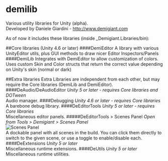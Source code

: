 # demilib
Various utility libraries for Unity (alpha).  
Developed by Daniele Giardini - http://www.demigiant.com

As of now it includes these libraries (inside _Demigiant.Libraries/bin):

##Core libraries (Unity 4.6 or later)
####DemiEditor
A library with various UnityEditor utils, plus GUI methods to draw nicer Editor Inspectors/Panels
####DemiLib
Integrates with DemiEditor to allow customization of colors. Uses custom Skin and Color structs that return the correct value depending on Unity's skin (normal or dark)

##Extra libraries
Extra Libraries are independent from each other, but may require the Core libraries (DemiLib and DemiEditor).
####DeAudio/DeAudioEditor
*Unity 5 or later - requires Core libraries and DOTween*  
Audio manager.
####Debugging
*Unity 4.6 or later - requires Core libraries*  
A barebone debug library.
####DeEditorTools
*Unity 5 or later - requires Core libraries*  
Miscellaneous editor panels.
#####DeEditorTools > Scenes Panel
*Open from Tools > Demigiant > Scenes Panel*  
![Scenes Panel](https://github.com/demilib/screenshots/DeEditorTools_scenespanel.png?raw=true "Scenes Panel")  
A dockable panel with all scenes in the build. You can click them directly to switch to the given scene, or use a toggle to enable/disable each.
####DeExtensions
*Unity 5 or later*  
Miscellaneous runtime extensions.
####DeUtils
*Unity 5 or later*  
Miscellaneous runtime utilities.
